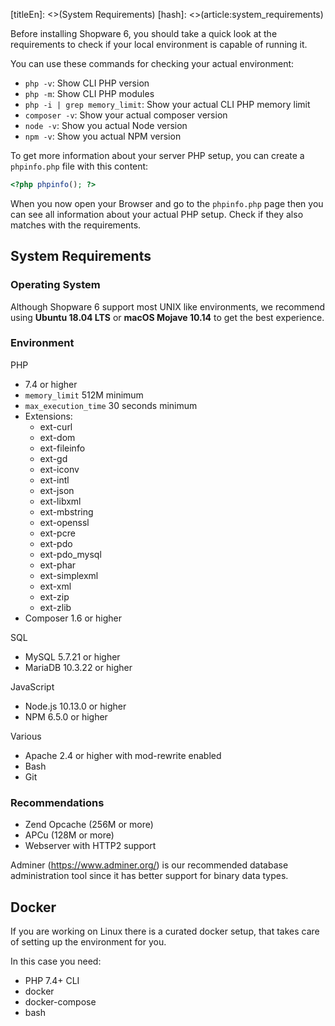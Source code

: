 [titleEn]: <>(System Requirements)
[hash]: <>(article:system_requirements)

Before installing Shopware 6, you should take a quick look at the requirements to check if your local environment is capable of running it.

You can use these commands for checking your actual environment:
- `php -v`: Show CLI PHP version
- `php -m`: Show CLI PHP modules
- `php -i | grep memory_limit`: Show your actual CLI PHP memory limit
- `composer -v`: Show your actual composer version
- `node -v`: Show you actual Node version
- `npm -v`: Show you actual NPM version

To get more information about your server PHP setup, you can create a `phpinfo.php` file with this content:
```php
<?php phpinfo(); ?>
```
When you now open your Browser and go to the `phpinfo.php` page then you can see all information about
your actual PHP setup. Check if they also matches with the requirements.

## System Requirements

### Operating System

Although Shopware 6 support most UNIX like environments, we recommend using **Ubuntu 18.04 LTS** or  **macOS Mojave 10.14** to get the best experience.

### Environment

PHP
*  7.4 or higher
* `memory_limit` 512M minimum
* `max_execution_time` 30 seconds minimum
* Extensions:
    * ext-curl
    * ext-dom  
    * ext-fileinfo  
    * ext-gd  
    * ext-iconv  
    * ext-intl  
    * ext-json  
    * ext-libxml  
    * ext-mbstring  
    * ext-openssl  
    * ext-pcre  
    * ext-pdo  
    * ext-pdo_mysql  
    * ext-phar  
    * ext-simplexml  
    * ext-xml  
    * ext-zip  
    * ext-zlib
* Composer 1.6 or higher

SQL
* MySQL 5.7.21 or higher
* MariaDB 10.3.22 or higher

JavaScript
* Node.js 10.13.0 or higher
* NPM 6.5.0 or higher

Various
* Apache 2.4 or higher with mod-rewrite enabled
* Bash
* Git

### Recommendations

- Zend Opcache (256M or more)
- APCu (128M or more)
- Webserver with HTTP2 support

Adminer (https://www.adminer.org/) is our recommended database administration tool since it has better support for binary data types.

## Docker

If you are working on Linux there is a curated docker setup, that takes care of setting up the environment for you.

In this case you need:

* PHP 7.4+ CLI
* docker
* docker-compose
* bash

